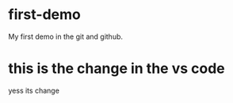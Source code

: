 # first-demo
My first demo in the git and github.
# this is the change in the vs code
yess its change 
